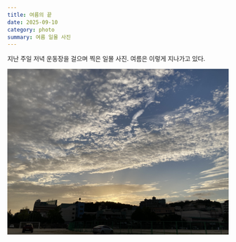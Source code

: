 ```yaml
---
title: 여름의 끝
date: 2025-09-10
category: photo
summary: 여름 일몰 사진
---
```


<script>
    export let src;
</script>
 
<p class="photo-text">지난 주일 저녁 운동장을 걸으며 찍은 일몰 사진. 여름은 이렇게 지나가고 있다.</p>

<img 
    src="/images/2025/250910_sunset.jpeg" 
    alt="sunset" 
    class="post-horizontal"
    loading="lazy"
/>